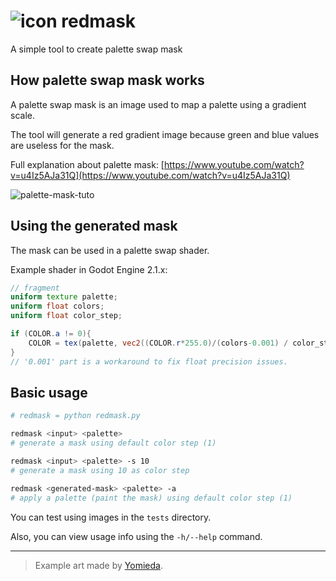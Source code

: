 # ![icon](https://raw.githubusercontent.com/williamd1k0/redmask/master/icon.png) redmask
A simple tool to create palette swap mask


## How palette swap mask works

A palette swap mask is an image used to map a palette using a gradient scale.

The tool will generate a red gradient image because green and blue values are useless for the mask.

Full explanation about palette mask: [https://www.youtube.com/watch?v=u4Iz5AJa31Q](https://www.youtube.com/watch?v=u4Iz5AJa31Q)

![palette-mask-tuto](https://raw.githubusercontent.com/williamd1k0/redmask/master/tests/palette-mask.png)

## Using the generated mask

The mask can be used in a palette swap shader.

Example shader in Godot Engine 2.1.x:

```glsl
// fragment
uniform texture palette;
uniform float colors;
uniform float color_step;

if (COLOR.a != 0){
    COLOR = tex(palette, vec2((COLOR.r*255.0)/(colors-0.001) / color_step, 0));
}
// '0.001' part is a workaround to fix float precision issues.
```

## Basic usage

```bash
# redmask = python redmask.py

redmask <input> <palette>
# generate a mask using default color step (1)

redmask <input> <palette> -s 10
# generate a mask using 10 as color step

redmask <generated-mask> <palette> -a
# apply a palette (paint the mask) using default color step (1)
```

You can test using images in the `tests` directory.

Also, you can view usage info using the `-h/--help` command.

---

> Example art made by [Yomieda](https://twitter.com/yomieda).

